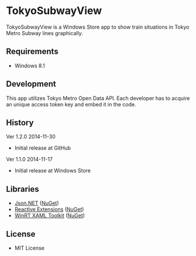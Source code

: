 ﻿# TokyoSubwayView

TokyoSubwayView is a Windows Store app to show train situations in Tokyo Metro Subway lines graphically.

## Requirements

 * Windows 8.1

## Development

This app utilizes Tokyo Metro Open Data API. Each developer has to acquire an unique access token key and embed it in the code.

## History

Ver 1.2.0 2014-11-30

 - Initial release at GitHub

Ver 1.1.0 2014-11-17

 - Initial release at Windows Store

## Libraries

 - [Json.NET][1] ([NuGet][2])
 - [Reactive Extensions][3] ([NuGet][4])
 - [WinRT XAML Toolkit][5] ([NuGet][6])

## License

 - MIT License

[1]: http://james.newtonking.com/json/
[2]: https://www.nuget.org/packages/Newtonsoft.Json/
[3]: http://rx.codeplex.com/
[4]: https://www.nuget.org/packages/Rx-WinRT/
[5]: http://winrtxamltoolkit.codeplex.com/
[6]: https://www.nuget.org/packages/winrtxamltoolkit/